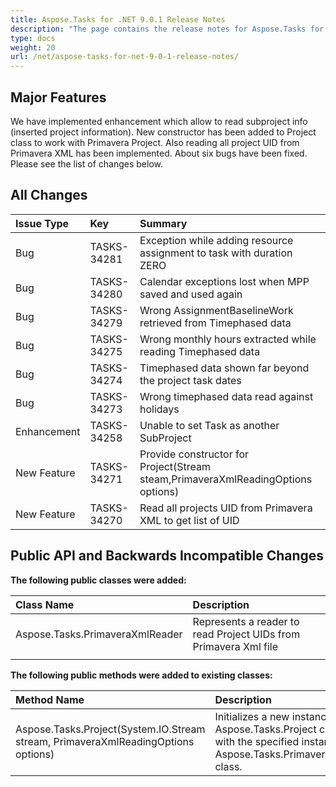 ```yaml
---
title: Aspose.Tasks for .NET 9.0.1 Release Notes
description: "The page contains the release notes for Aspose.Tasks for .NET 9.0.1."
type: docs
weight: 20
url: /net/aspose-tasks-for-net-9-0-1-release-notes/
---
```


## **Major Features**
We have implemented enhancement which allow to read subproject info (inserted project information). New
constructor has been added to Project class to work with Primavera 
Project. Also reading all project UID from Primavera XML has been 
implemented. About six bugs have been fixed. Please see the list of 
changes below.

## **All Changes**
|**Issue Type** |**Key** |**Summary** |
| :- | :- | :- |
|Bug |TASKS-34281 |Exception while adding resource assignment to task with duration ZERO |
|Bug |TASKS-34280 |Calendar exceptions lost when MPP saved and used again |
|Bug |TASKS-34279 |Wrong AssignmentBaselineWork retrieved from Timephased data |
|Bug |TASKS-34275 |Wrong monthly hours extracted while reading Timephased data |
|Bug |TASKS-34274 |Timephased data shown far beyond the project task dates |
|Bug |TASKS-34273 |Wrong timephased data read against holidays |
|Enhancement |TASKS-34258 |Unable to set Task as another SubProject |
|New Feature |TASKS-34271 |Provide constructor for Project(Stream steam,PrimaveraXmlReadingOptions options) |
|New Feature |TASKS-34270 |Read all projects UID from Primavera XML to get list of UID |

## **Public API and Backwards Incompatible Changes**

**The following public classes were added:**

|**Class Name**|**Description**|
| :- | :- |
|Aspose.Tasks.PrimaveraXmlReader|Represents a reader to read Project UIDs from Primavera Xml file|
| | |

**The following public methods were added to existing classes:**

|**Method Name**|**Description**|
| :- | :- |
|Aspose.Tasks.Project(System.IO.Stream stream, PrimaveraXmlReadingOptions options)|Initializes a new instance of the Aspose.Tasks.Project class from the Stream with the specified instance of the Aspose.Tasks.PrimaveraXmlReadingOptions class.|